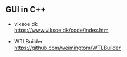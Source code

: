 ## GUI in C++
* viksoe.dk  
https://www.viksoe.dk/code/index.htm  

* WTLBuilder  
https://github.com/weimingtom/WTLBuilder    
